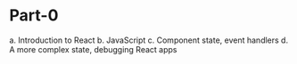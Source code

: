 # Part-0

a. Introduction to React
b. JavaScript 
c. Component state, event handlers
d. A more complex state, debugging React apps
